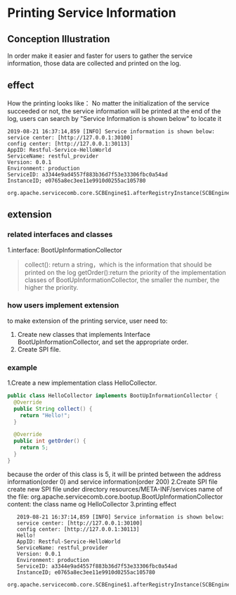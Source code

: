 # Printing Service Information
## Conception Illustration
In order make it easier and faster for users to gather the service information, those data are collected and printed on the log.
## effect
How the printing looks like：
No matter the initialization of the service succeeded or not, the service information will be printed at the end of the log, users can search by "Service Information is shown below" to locate it
```
2019-08-21 16:37:14,859 [INFO] Service information is shown below:
service center: [http://127.0.0.1:30100]
config center: [http://127.0.0.1:30113]
AppID: Restful-Service-HelloWorld
ServiceName: restful_provider
Version: 0.0.1
Environment: production
ServiceID: a3344e9ad4557f883b36d7f53e33306fbc0a54ad
InstanceID; e0765a8ec3ee11e9910d0255ac105780
 org.apache.servicecomb.core.SCBEngine$1.afterRegistryInstance(SCBEngine.java:243)
```

## extension
### related interfaces and classes
1.interface: BootUpInformationCollector
> collect(): return a string，which is the information that should be printed on the log
> getOrder():return the priority of the implementation classes of BootUpInformationCollector, the smaller the number, the higher the priority.

### how users implement extension
to make extension of the printing service, user need to:
1. Create new classes that implements Interface BootUpInformationCollector, and set the appropriate order.
2. Create SPI file.

### example
1.Create a new implementation class HelloCollector.
```java
public class HelloCollector implements BootUpInformationCollector {
  @Override
  public String collect() {
    return "Hello!";
  }

  @Override
  public int getOrder() {
    return 5;
  }
}
```
because the order of this class is 5, it will be printed between the address information(order 0) and service information(order 200)
2.Create SPI file
create new SPI file under directory resources/META-INF/services
name of the file: org.apache.servicecomb.core.bootup.BootUpInformationCollector
content: the class name og HelloCollector
3.printing effect
```
   2019-08-21 16:37:14,859 [INFO] Service information is shown below:
   service center: [http://127.0.0.1:30100]
   config center: [http://127.0.0.1:30113]
   Hello!
   AppID: Restful-Service-HelloWorld
   ServiceName: restful_provider
   Version: 0.0.1
   Environment: production
   ServiceID: a3344e9ad4557f883b36d7f53e33306fbc0a54ad
   InstanceID; e0765a8ec3ee11e9910d0255ac105780
    org.apache.servicecomb.core.SCBEngine$1.afterRegistryInstance(SCBEngine.java:243)
```
